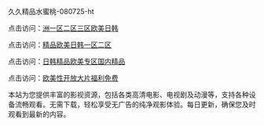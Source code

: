 久久精品水蜜桃-080725-ht

点击访问：<a href="https://gfd-5xg.pages.dev/">洲一区二区三区欧美日韩</a>

点击访问：<a href="https://fdhf-454.pages.dev/">精品欧美日韩一区二区</a>

点击访问：<a href="https://heiliaowzu4ur.pages.dev">日韩精品欧美专区国内精品</a>

点击访问：<a href="https://heiliaozj3tjd.pages.dev">欧美性开放大片福利免费</a>

本站为您提供丰富的影视资源，包括各类高清电影、电视剧及动漫等，支持各种设备流畅观看。无需下载，轻松享受无广告的纯净观影体验。每日更新，确保您及时观看到最新的内容。

<span style="display:none;">[Canonical link](）</span>

